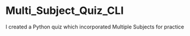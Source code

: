 # Multi_Subject_Quiz_CLI
 I created a Python quiz which incorporated Multiple Subjects for practice
